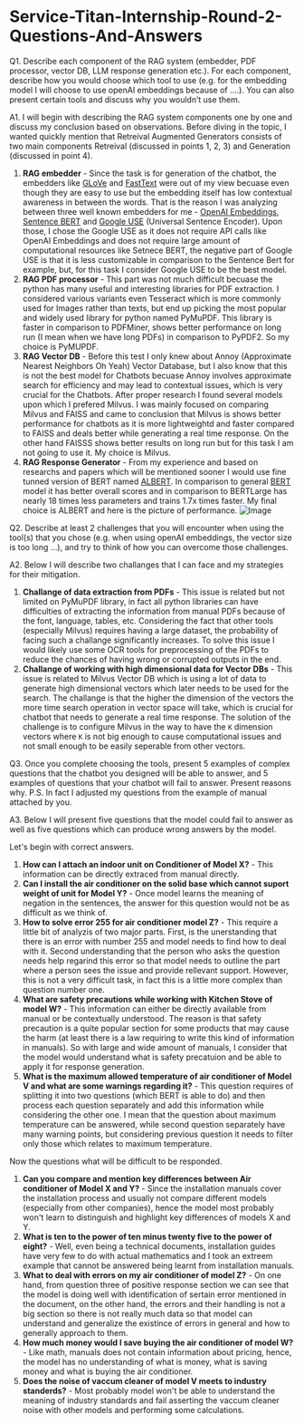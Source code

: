 # Service-Titan-Internship-Round-2-Questions-And-Answers

Q1. Describe each component of the RAG system (embedder, PDF processor, vector DB, LLM response generation etc.). For each component, describe how you would choose which tool to use (e.g. for the embedding model I will choose to use openAI embeddings because of ….). You can also present certain tools and discuss why you wouldn’t use them.

A1. I will begin with describing the RAG system components one by one and discuss my conclusion based on observations. Before diving in the topic, I wanted quickly mention that Retreival Augmented Generators consists of two main components Retreival (discussed in points 1, 2, 3) and Generation (discussed in point 4).
1) **RAG embedder** - Since the task is for generation of the chatbot, the embedders like [GLoVe](https://nlp.stanford.edu/pubs/glove.pdf) and [FastText](https://arxiv.org/pdf/1607.04606) were out of my view becuase even though they are easy to use but the embedding itself has low contextual awareness in between the words. That is the reason I was analyzing between three well known embedders for me - [OpenAI Embeddings](https://cdn.openai.com/papers/Text_and_Code_Embeddings_by_Contrastive_Pre_Training.pdf), [Sentence BERT](https://arxiv.org/pdf/1908.10084) and [Google USE](https://arxiv.org/pdf/1803.11175) (Universal Sentence Encoder). Upon those, I chose the Google USE as it does not require API calls like OpenAI Embeddings and does not require large amount of computational resources like Setnece BERT, the negative part of Google USE is that it is less customizable in comparison to the Sentence Bert for example, but, for this task I consider Google USE to be the best model.
2) **RAG PDF processor** - This part was not much difficult becuase the python has many useful and interesting libraries for PDF extraction. I considered various variants even Tesseract which is more commonly used for Images rather than texts, but end up picking the most popular and widely used library for python named PyMuPDF. This library is faster in comparison to PDFMiner, shows better performance on long run (I mean when we have long PDFs) in comparison to PyPDF2. So my choice is PyMUPDF.
3) **RAG Vector DB** - Before this test I only knew about Annoy (Approximate Nearest Neighbors Oh Yeah) Vector Database, but I also know that this is not the best model for Chatbots becuase Annoy involves approximate search for efficiency and may lead to contextual issues, which is very crucial for the Chatbots. After proper research I found several models upon which I prefered Milvus. I was mainly focused on comparing Milvus and FAISS and came to conclusion that Milvus is shows better performance for chatbots as it is more lightweightd and faster compared to FAISS and deals better while generating a real time response. On the other hand FAISSS shows better results on long run but for this task I am not going to use it. My choice is Milvus.
4) **RAG Response Generator** - From my experience and based on researchs and papers which will be mentioned sooner I would use fine tunned version of BERT named [ALBERT](https://arxiv.org/pdf/1909.11942). In comparison to general [BERT](https://arxiv.org/pdf/1810.04805) model it has better overall scores and in comparison to BERTLarge has nearly 18 times less parameters and trains 1.7x times faster. My final choice is ALBERT and here is the picture of performance. ![Image](https://raw.githubusercontent.com/brightmart/albert_zh/master/resources/state_of_the_art.jpg)




Q2. Describe at least 2 challenges that you will encounter when using the tool(s) that you chose (e.g. when using openAI embeddings, the vector size is too long …), 
and try to think of how you can overcome those challenges.

A2. Below I will describe two challanges that I can face and my strategies for their mitigation.
1) **Challange of data extraction from PDFs** - This issue is related but not limited on PyMuPDF library, in fact all python libraries can have difficulties of extracting the information from manual PDFs because of the font, language, tables, etc. Considering the fact that other tools (especially Milvus) requires having a large dataset, the probability of facing such a challange significantly increases. To solve this issue I would likely use some OCR tools for preprocessing of the PDFs to reduce the chances of having wrong or corrupted outputs in the end.
2) **Challange of working with high dimensional data for Vector DBs** - This issue is related to Milvus Vector DB which is using a lot of data to generate high dimensional vectors which later needs to be used for the search. The challange is that the higher the dimension of the vectors the more time search operation in vector space will take, which is crucial for chatbot that needs to generate a real time response. The solution of the challenge is to configure Milvus in the way to have the ```K``` dimension vectors where ```K``` is not big enough to cause computational issues and not small enough to be easily seperable from other vectors.


Q3. Once you complete choosing the tools, present 5 examples of complex questions that the chatbot you designed will be able to answer, and 5 examples of questions that your chatbot will fail to answer. Present reasons why.
P.S. In fact I adjusted my questions from the example of manual attached by you.

A3. Below I will present five questions that the model could fail to answer as well as five questions which can produce wrong answers by the model.

Let's begin with correct answers.
1) **How can I attach an indoor unit on Conditioner of Model X?** - This information can be directly extraced from manual directly. 
2) **Can I install the air conditioner on the solid base which cannot suport weight of unit for Model Y?** - Once model learns the meaning of negation in the sentences, the answer for this question would not be as difficult as we think of.
3) **How to solve error 255 for air conditioner model Z?** - This require a little bit of analyzis of two major parts. First, is the unerstanding that there is an error with number 255 and model needs to find how to deal with it. Second understanding that the person who asks the question needs help regarind this error so that model needs to outline the part where a person sees the issue and provide rellevant support. However, this is not a very difficult task, in fact this is a little more complex than question number one.
4) **What are safety precautions while working with Kitchen Stove of model W?** - This information can either be directly available from manual or be contextually understood. The reason is that safety precaution is a quite popular section for some products that may cause the harm (at least there is a law requiring to write this kind of information in manuals). So with large and wide amount of manuals, I consider that the model would understand what is safety precatuion and be able to apply it for response generation.
5) **What is the maximum allowed temperature of air conditioner of Model V and what are some warnings regarding it?** - This question requires of splitting it into two questions (which BERT is able to do) and then process each question separately and add this information while considering the other one. I mean that the question about maximum temperature can be answered, while second question separately have many warning points, but considering previous question it needs to filter only those which relates to maximum temperature.

Now the questions what will be difficult to be responded.
1) **Can you compare and mention key differences between Air conditioner of Model X and Y?** - Since the installation manuals cover the installation process and usually not compare different models (especially from other companies), hence the model most probably won't learn to distinguish and highlight key differences of models X and Y.
2) **What is ten to the power of ten minus twenty five to the power of eight?** - Well, even being a technical documents, installation guides have very few to do with actual mathematics and I took an extreem example that cannot be answered being learnt from installation manuals.
3) **What to deal with errors on my air conditioner of model Z?** - On one hand, from question three of positive response section we can see that the model is doing well with identification of sertain error mentioned in the document, on the other hand, the errors and their handling is not a big section so there is not really much data so that model can understand and generalize the existince of errors in general and how to generally approach to them.
4) **How much money would I save buying the air conditioner of model W?** - Like math, manuals does not contain information about pricing, hence, the model has no understanding of what is money, what is saving money and what is buying the air conditioner.
5) **Does the noise of vaccum cleaner of model V meets to industry standerds?** - Most probably model won't be able to understand the meaning of industry standards and fail asserting the vaccum cleaner noise with other models and performing some calculations.
